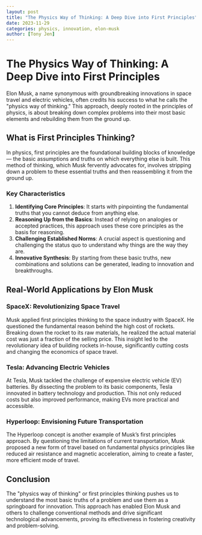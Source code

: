 ```yaml
---
layout: post
title: "The Physics Way of Thinking: A Deep Dive into First Principles"
date: 2023-11-29
categories: physics, innovation, elon-musk
author: [Tony Jen]
---
```


# The Physics Way of Thinking: A Deep Dive into First Principles

Elon Musk, a name synonymous with groundbreaking innovations in space travel and electric vehicles, often credits his success to what he calls the "physics way of thinking." This approach, deeply rooted in the principles of physics, is about breaking down complex problems into their most basic elements and rebuilding them from the ground up. 

## What is First Principles Thinking?

In physics, first principles are the foundational building blocks of knowledge — the basic assumptions and truths on which everything else is built. This method of thinking, which Musk fervently advocates for, involves stripping down a problem to these essential truths and then reassembling it from the ground up.

### Key Characteristics

1. **Identifying Core Principles**: It starts with pinpointing the fundamental truths that you cannot deduce from anything else.
2. **Reasoning Up from the Basics**: Instead of relying on analogies or accepted practices, this approach uses these core principles as the basis for reasoning.
3. **Challenging Established Norms**: A crucial aspect is questioning and challenging the status quo to understand why things are the way they are.
4. **Innovative Synthesis**: By starting from these basic truths, new combinations and solutions can be generated, leading to innovation and breakthroughs.

## Real-World Applications by Elon Musk

### SpaceX: Revolutionizing Space Travel

Musk applied first principles thinking to the space industry with SpaceX. He questioned the fundamental reason behind the high cost of rockets. Breaking down the rocket to its raw materials, he realized the actual material cost was just a fraction of the selling price. This insight led to the revolutionary idea of building rockets in-house, significantly cutting costs and changing the economics of space travel.

### Tesla: Advancing Electric Vehicles

At Tesla, Musk tackled the challenge of expensive electric vehicle (EV) batteries. By dissecting the problem to its basic components, Tesla innovated in battery technology and production. This not only reduced costs but also improved performance, making EVs more practical and accessible.

### Hyperloop: Envisioning Future Transportation

The Hyperloop concept is another example of Musk’s first principles approach. By questioning the limitations of current transportation, Musk proposed a new form of travel based on fundamental physics principles like reduced air resistance and magnetic acceleration, aiming to create a faster, more efficient mode of travel.

## Conclusion

The "physics way of thinking" or first principles thinking pushes us to understand the most basic truths of a problem and use them as a springboard for innovation. This approach has enabled Elon Musk and others to challenge conventional methods and drive significant technological advancements, proving its effectiveness in fostering creativity and problem-solving.

